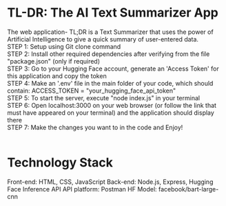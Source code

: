 # TL-DR: The AI Text Summarizer App
The web application- TL;DR is a Text Summarizer that uses the power of Artificial Intelligence to give a quick summary of user-entered data.
<br>
STEP 1: Setup using Git clone command <br>
STEP 2: Install other required dependencies after verifying from the file "package.json" (only if required) <br>
STEP 3: Go to your Hugging Face account, generate an 'Access Token' for this application and copy the token <br>
STEP 4: Make an '.env' file in the main folder of your code, which should contain: ACCESS_TOKEN = "your_hugging_face_api_token" <br>
STEP 5: To start the server, execute "node index.js" in your terminal <br>
STEP 6: Open localhost:3000 on your web browser (or follow the link that must have appeared on your terminal) and the application should display there <br>
STEP 7: Make the changes you want to in the code and Enjoy! <br>
<br>

# Technology Stack
Front-end: HTML, CSS, JavaScript
Back-end: Node.js, Express, Hugging Face Inference API
API platform: Postman
HF Model: facebook/bart-large-cnn
